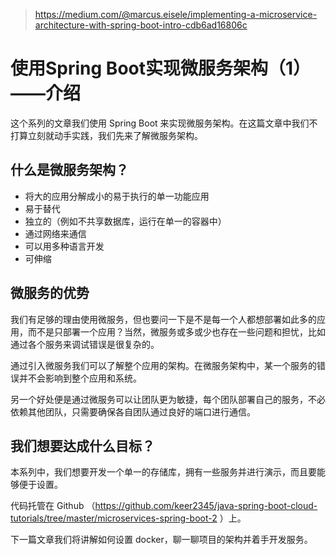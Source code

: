 > https://medium.com/@marcus.eisele/implementing-a-microservice-architecture-with-spring-boot-intro-cdb6ad16806c

# 使用Spring Boot实现微服务架构（1）——介绍


这个系列的文章我们使用 Spring Boot 来实现微服务架构。在这篇文章中我们不打算立刻就动手实践，我们先来了解微服务架构。

## 什么是微服务架构？
- 将大的应用分解成小的易于执行的单一功能应用
- 易于替代
- 独立的（例如不共享数据库，运行在单一的容器中）
- 通过网络来通信
- 可以用多种语言开发
- 可伸缩

## 微服务的优势
我们有足够的理由使用微服务，但也要问一下是不是每一个人都想部署如此多的应用，而不是只部署一个应用？当然，微服务或多或少也存在一些问题和担忧，比如通过各个服务来调试错误是很复杂的。

通过引入微服务我们可以了解整个应用的架构。在微服务架构中，某一个服务的错误并不会影响到整个应用和系统。

另一个好处便是通过微服务可以让团队更为敏捷，每个团队部署自己的服务，不必依赖其他团队，只需要确保各自团队通过良好的端口进行通信。

## 我们想要达成什么目标？
本系列中，我们想要开发一个单一的存储库，拥有一些服务并进行演示，而且要能够便于设置。

代码托管在 Github （https://github.com/keer2345/java-spring-boot-cloud-tutorials/tree/master/microservices-spring-boot-2 ）上。

下一篇文章我们将讲解如何设置 docker，聊一聊项目的架构并着手开发服务。

